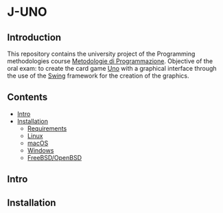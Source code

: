J-UNO
=======================================

Introduction
------------

This repository contains the university project of the Programming methodologies course [Metodologie di Programmazione](https://corsidilaurea.uniroma1.it/it/view-course-details/2021/29923/20210916103754/ad1151e3-90e5-4009-801c-8d867e9dc12f/68651d4a-a4bd-430f-a2c9-0627c5463bf7/0fa6b253-7608-4a35-9065-0c61929ea3a5/4c972aa5-ec0a-4b9d-8208-917d257aa78a).
Objective of the oral exam: to create the card game [Uno](https://en.wikipedia.org/wiki/Uno_card_game) with
a graphical interface through the use of the [Swing](https://it.wikipedia.org/wiki/Swing_(Java)) framework 
for the creation of the graphics.

Contents
--------

- [Intro](#intro)
- [Installation](#installation)
    - [Requirements](#requirements)
    - [Linux](#linux)
    - [macOS](#macos)
    - [Windows](#windows)
    - [FreeBSD/OpenBSD](#freebsdopenbsd)


Intro
-----

Installation
------------
